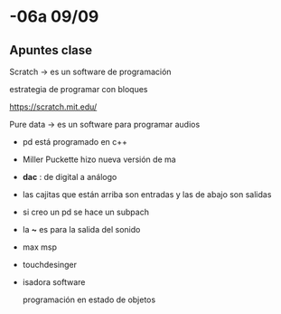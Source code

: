 # -06a 09/09
## Apuntes clase

Scratch -> es un software de programación

estrategia de programar con bloques

<https://scratch.mit.edu/>

Pure data -> es un software para programar audios

- pd está programado en c++
- Miller Puckette hizo nueva versión de ma
- **dac** : de digital a análogo
- las cajitas que están arriba son entradas y las de abajo son salidas
- si creo un pd se hace un subpach
- la **~** es para la salida del sonido
  
- max msp
- touchdesinger
- isadora software

  programación en estado de objetos
